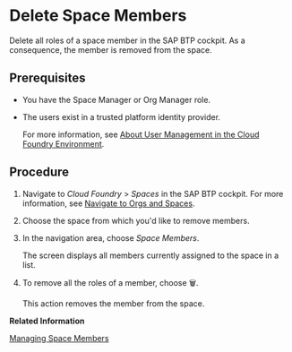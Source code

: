 <!-- loio78b20cf8ae584498822dbd5c30e75b52 -->

<link rel="stylesheet" type="text/css" href="../css/sap-icons.css"/>

# Delete Space Members

Delete all roles of a space member in the SAP BTP cockpit. As a consequence, the member is removed from the space.



<a name="loio78b20cf8ae584498822dbd5c30e75b52__prereq_bqp_hc5_zcc"/>

## Prerequisites

-   You have the Space Manager or Org Manager role.

-   The users exist in a trusted platform identity provider.

    For more information, see [About User Management in the Cloud Foundry Environment](about-user-management-in-the-cloud-foundry-environment-8e6ce96.md).




<a name="loio78b20cf8ae584498822dbd5c30e75b52__steps_m3d_tpf_zcc"/>

## Procedure

1.  Navigate to *Cloud Foundry* \> *Spaces* in the SAP BTP cockpit. For more information, see [Navigate to Orgs and Spaces](navigate-to-orgs-and-spaces-5bf8735.md).

2.  Choose the space from which you'd like to remove members.

3.  In the navigation area, choose *Space Members*.

    The screen displays all members currently assigned to the space in a list.

4.  To remove all the roles of a member, choose :wastebasket:.

    This action removes the member from the space.


**Related Information**  


[Managing Space Members](managing-space-members-5ab7738.md "Learn how to add, edit, and delete space members in the SAP BTP cockpit.")


